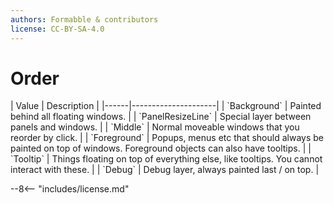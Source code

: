 ```yaml
---
authors: Formabble & contributors
license: CC-BY-SA-4.0
---
```



# Order

<div class="sh-parameters" markdown="1">
| Value  | Description |
|------|---------------------|
| `Background` | Painted behind all floating windows. |
| `PanelResizeLine` | Special layer between panels and windows. |
| `Middle` | Normal moveable windows that you reorder by click. |
| `Foreground` | Popups, menus etc that should always be painted on top of windows. Foreground objects can also have tooltips. |
| `Tooltip` | Things floating on top of everything else, like tooltips. You cannot interact with these. |
| `Debug` | Debug layer, always painted last / on top. |

</div>

--8<-- "includes/license.md"
